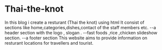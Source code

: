 # Thai-the-knot
In this blog i create a resturant (Thai the knot) using html
It consist of sections like home,categories,dishes,contact of the staff members etc.
 --a header section with the logo , slogan .
 --fast foods ,rice ,chicken slideshow  section.
 --a footer section
This website aims to provide information on resturant locations for travellers and tourist.
